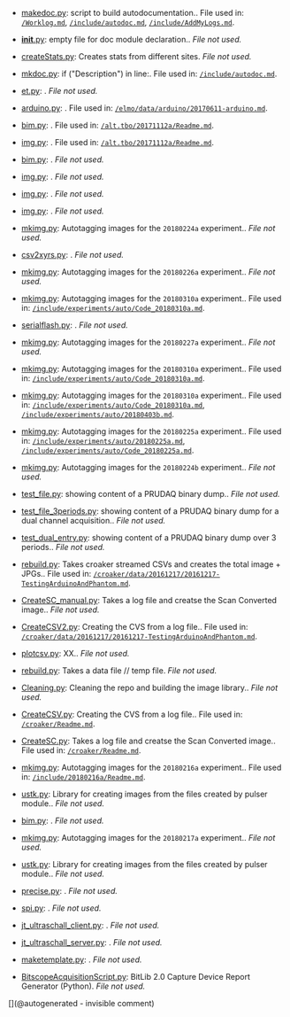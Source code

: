 * [makedoc.py](/makedoc.py): script to build autodocumentation.. File used in: [`/Worklog.md`](/Worklog.md), [`/include/autodoc.md`](/include/autodoc.md), [`/include/AddMyLogs.md`](/include/AddMyLogs.md).

* [__init__.py](/doc/__init__.py): empty file for doc module declaration.. _File not used._

* [createStats.py](/doc/createStats.py): Creates stats from different sites. _File not used._

* [mkdoc.py](/doc/mkdoc.py): if ("Description") in line:. File used in: [`/include/autodoc.md`](/include/autodoc.md).

* [et.py](/doc/et.py): . _File not used._

* [arduino.py](/elmo/data/arduino.py): . File used in: [`/elmo/data/arduino/20170611-arduino.md`](/elmo/data/arduino/20170611-arduino.md).

* [bim.py](/alt.tbo/20171112a/bim.py): . File used in: [`/alt.tbo/20171112a/Readme.md`](/alt.tbo/20171112a/Readme.md).

* [img.py](/alt.tbo/20171112a/img.py): . File used in: [`/alt.tbo/20171112a/Readme.md`](/alt.tbo/20171112a/Readme.md).

* [bim.py](/alt.tbo/20171112b/bim.py): . _File not used._

* [img.py](/alt.tbo/20171112b/img.py): . _File not used._

* [img.py](/alt.tbo/20171111a/img.py): . _File not used._

* [img.py](/cletus/IMN/img.py): . _File not used._

* [mkimg.py](/matty/20180224a/mkimg.py): Autotagging images for the `20180224a` experiment.. _File not used._

* [csv2xyrs.py](/matty/v0.1/build/csv2xyrs.py): . _File not used._

* [mkimg.py](/matty/20180226a/mkimg.py): Autotagging images for the `20180226a` experiment.. _File not used._

* [mkimg.py](/matty/20180403a/mkimg.py): Autotagging images for the `20180310a` experiment.. File used in: [`/include/experiments/auto/Code_20180310a.md`](/include/experiments/auto/Code_20180310a.md).

* [serialflash.py](/matty/SPI/serialflash.py): . _File not used._

* [mkimg.py](/matty/20180227a/mkimg.py): Autotagging images for the `20180227a` experiment.. _File not used._

* [mkimg.py](/matty/20180310a/mkimg.py): Autotagging images for the `20180310a` experiment.. File used in: [`/include/experiments/auto/Code_20180310a.md`](/include/experiments/auto/Code_20180310a.md).

* [mkimg.py](/matty/20180403b/mkimg.py): Autotagging images for the `20180310a` experiment.. File used in: [`/include/experiments/auto/Code_20180310a.md`](/include/experiments/auto/Code_20180310a.md), [`/include/experiments/auto/20180403b.md`](/include/experiments/auto/20180403b.md).

* [mkimg.py](/matty/20180225a/mkimg.py): Autotagging images for the `20180225a` experiment.. File used in: [`/include/experiments/auto/20180225a.md`](/include/experiments/auto/20180225a.md), [`/include/experiments/auto/Code_20180225a.md`](/include/experiments/auto/Code_20180225a.md).

* [mkimg.py](/matty/20180224b/mkimg.py): Autotagging images for the `20180224b` experiment.. _File not used._

* [test_file.py](/retired/toadkiller/software/test_file.py): showing content of a PRUDAQ binary dump.. _File not used._

* [test_file_3periods.py](/retired/toadkiller/software/test_file_3periods.py): showing content of a PRUDAQ binary dump for a dual channel acquisition.. _File not used._

* [test_dual_entry.py](/retired/toadkiller/data/test_enveloppe/test_dual_entry.py): showing content of a PRUDAQ binary dump over 3 periods.. _File not used._

* [rebuild.py](/croaker/data/20161217/raw_data/rebuild.py): Takes croaker streamed CSVs and creates the total image + JPGs.. File used in: [`/croaker/data/20161217/20161217-TestingArduinoAndPhantom.md`](/croaker/data/20161217/20161217-TestingArduinoAndPhantom.md).

* [CreateSC_manual.py](/croaker/data/manual/CreateSC_manual.py): Takes a log file and creatse the Scan Converted image.. _File not used._

* [CreateCSV2.py](/croaker/data/manual/CreateCSV2.py): Creating the CVS from a log file.. File used in: [`/croaker/data/20161217/20161217-TestingArduinoAndPhantom.md`](/croaker/data/20161217/20161217-TestingArduinoAndPhantom.md).

* [plotcsv.py](/croaker/data/manual/plotcsv.py): XX.. _File not used._

* [rebuild.py](/croaker/data/manual/rebuild.py): Takes a data file // temp file. _File not used._

* [Cleaning.py](/croaker/data/examples/Cleaning.py): Cleaning the repo and building the image library.. _File not used._

* [CreateCSV.py](/croaker/data/examples/CreateCSV.py): Creating the CVS from a log file.. File used in: [`/croaker/Readme.md`](/croaker/Readme.md).

* [CreateSC.py](/croaker/data/examples/CreateSC.py): Takes a log file and creatse the Scan Converted image.. File used in: [`/croaker/Readme.md`](/croaker/Readme.md).

* [mkimg.py](/include/20180216a/mkimg.py): Autotagging images for the `20180216a` experiment.. File used in: [`/include/20180216a/Readme.md`](/include/20180216a/Readme.md).

* [ustk.py](/include/20180216a/ustk.py): Library for creating images from the files created by pulser module.. _File not used._

* [bim.py](/include/20180415r/bim.py): . _File not used._

* [mkimg.py](/include/20180217a/mkimg.py): Autotagging images for the `20180217a` experiment.. _File not used._

* [ustk.py](/include/20180217a/ustk.py): Library for creating images from the files created by pulser module.. _File not used._

* [precise.py](/include/community/Marc/precise.py): . _File not used._

* [spi.py](/include/community/Marc/spi.py): . _File not used._

* [jt_ultraschall_client.py](/include/community/Felix/app/jt_ultraschall_client.py): . _File not used._

* [jt_ultraschall_server.py](/include/community/Felix/app/jt_ultraschall_server.py): . _File not used._

* [maketemplate.py](/include/JOH/blocks/maketemplate.py): . _File not used._

* [BitscopeAcquisitionScript.py](/retroATL3/software/BitscopeAcquisitionScript.py): BitLib 2.0 Capture Device Report Generator (Python). _File not used._



[](@autogenerated - invisible comment)